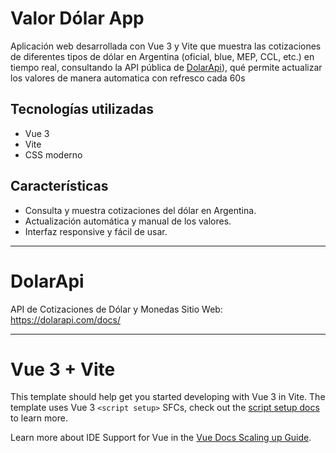 
# Valor Dólar App

Aplicación web desarrollada con Vue 3 y Vite que muestra las cotizaciones de diferentes tipos de dólar en Argentina (oficial, blue, MEP, CCL, etc.) en tiempo real, consultando la API pública de [DolarApi](https://dolarapi.com/docs/argentina/)), qué permite actualizar los valores de manera automatica con refresco cada 60s

## Tecnologías utilizadas
- Vue 3
- Vite
- CSS moderno

## Características
- Consulta y muestra cotizaciones del dólar en Argentina.
- Actualización automática y manual de los valores.
- Interfaz responsive y fácil de usar.

---
# DolarApi
 
API de Cotizaciones de Dólar y Monedas
Sitio Web: https://dolarapi.com/docs/

---
# Vue 3 + Vite

This template should help get you started developing with Vue 3 in Vite. The template uses Vue 3 `<script setup>` SFCs, check out the [script setup docs](https://v3.vuejs.org/api/sfc-script-setup.html#sfc-script-setup) to learn more.

Learn more about IDE Support for Vue in the [Vue Docs Scaling up Guide](https://vuejs.org/guide/scaling-up/tooling.html#ide-support).
